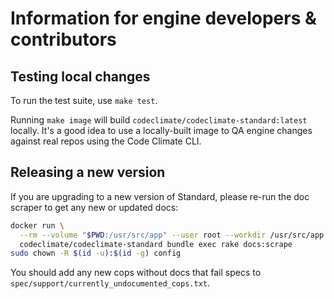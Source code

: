 # Information for engine developers & contributors

## Testing local changes

To run the test suite, use `make test`.

Running `make image` will build `codeclimate/codeclimate-standard:latest`
locally. It's a good idea to use a locally-built image to QA engine changes
against real repos using the Code Climate CLI.

## Releasing a new version

If you are upgrading to a new version of Standard, please re-run the doc scraper
to get any new or updated docs:

```sh
docker run \
  --rm --volume "$PWD:/usr/src/app" --user root --workdir /usr/src/app \
  codeclimate/codeclimate-standard bundle exec rake docs:scrape
sudo chown -R $(id -u):$(id -g) config
```

You should add any new cops without docs that fail specs to
`spec/support/currently_undocumented_cops.txt`.
